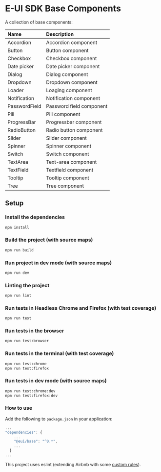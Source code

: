 # E-UI SDK Base Components
A collection of base components:

| Name          | Description                                          |
| :------------ | :--------------------------------------------------- |
| Accordion     | Accordion component                                  |
| Button        | Button component                                     |
| Checkbox      | Checkbox component                                   |
| Date picker   | Date picker component                                |
| Dialog        | Dialog component                                     |
| Dropdown      | Dropdown component                                   |
| Loader        | Loaging component                                    |
| Notification  | Notification component                               |
| PasswordField | Password field component                             |
| Pill          | Pill component                                       |
| ProgressBar   | Progressbar component                                |
| RadioButton   | Radio button component                               |
| Slider        | Slider component                                     |
| Spinner       | Spinner component                                    |
| Switch        | Switch component                                     |
| TextArea      | Text-area component                                  |
| TextField     | Textfield component                                  |
| Tooltip       | Tooltip component                                    |
| Tree          | Tree component                                       |

## Setup

### Install the dependencies

```bash
npm install
```

### Build the project (with source maps)

```bash
npm run build
```

### Run project in dev mode (with source maps)

```bash
npm run dev
```

### Linting the project
```bash
npm run lint
```

### Run tests in Headless Chrome and Firefox (with test coverage)

```bash
npm run test
```

### Run tests in the browser

```bash
npm run test:browser
```

### Run tests in the terminal (with test coverage)

```bash
npm run test:chrome
npm run test:firefox
```

### Run tests in dev mode (with source maps)

```bash
npm run test:chrome:dev
npm run test:firefox:dev
```

### How to use
Add the following to `package.json` in your application:
```javascript
...
"dependencies": {
    ...
    "@eui/base": "^0.*",
    ...
  }
...
```

This project uses eslint (extending Airbnb with some [custom rules](.eslintrc.js)).